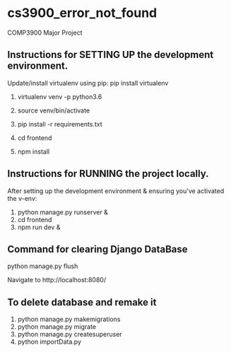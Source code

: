 # cs3900_error_not_found
COMP3900 Major Project

## Instructions for SETTING UP the development environment.
Update/install virtualenv using pip: pip install virtualenv

1. virtualenv venv -p python3.6
2. source venv/bin/activate
3. pip install -r requirements.txt

4. cd frontend
5. npm install


## Instructions for RUNNING the project locally.
After setting up the development environment & ensuring you've activated the v-env:

1. python manage.py runserver &
2. cd frontend
3. npm run dev &

## Command for clearing Django DataBase
python manage.py flush

Navigate to http://localhost:8080/

## To delete database and remake it

1. python manage.py makemigrations 
2. python manage.py migrate 
3. python manage.py createsuperuser
4. python importData.py
